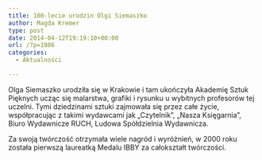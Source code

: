 ```yaml
---
title: 100-lecie urodzin Olgi Siemaszko
author: Magda Kremer
type: post
date: 2014-04-12T19:19:10+00:00
url: /?p=1986
categories:
  - Aktualności

---
```

Olga Siemaszko urodziła się w Krakowie i tam ukończyła Akademię Sztuk Pięknych ucząc się malarstwa, grafiki i rysunku u wybitnych profesorów tej uczelni. Tymi dziedzinami sztuki zajmowała się przez całe życie, współpracując z takimi wydawcami jak „Czytelnik”, „Nasza Księgarnia”, Biuro Wydawnicze RUCH, Ludowa Spółdzielnia Wydawnicza.

Za swoją twórczość otrzymała wiele nagród i wyróżnień, w 2000 roku została pierwszą laureatką Medalu IBBY za całokształt twórczości.

&nbsp;